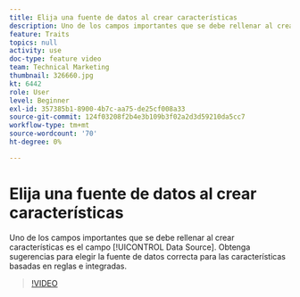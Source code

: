 ```yaml
---
title: Elija una fuente de datos al crear características
description: Uno de los campos importantes que se debe rellenar al crear características es el campo Data Source. Obtenga sugerencias para elegir la fuente de datos correcta para las características basadas en reglas e integradas.
feature: Traits
topics: null
activity: use
doc-type: feature video
team: Technical Marketing
thumbnail: 326660.jpg
kt: 6442
role: User
level: Beginner
exl-id: 357385b1-8900-4b7c-aa75-de25cf008a33
source-git-commit: 124f03208f2b4e3b109b3f02a2d3d59210da5cc7
workflow-type: tm+mt
source-wordcount: '70'
ht-degree: 0%

---
```


# Elija una fuente de datos al crear características

Uno de los campos importantes que se debe rellenar al crear características es el campo [!UICONTROL Data Source]. Obtenga sugerencias para elegir la fuente de datos correcta para las características basadas en reglas e integradas.

>[!VIDEO](https://video.tv.adobe.com/v/330132/?quality=12&learn=on&captions=spa)
